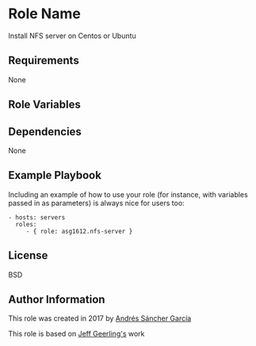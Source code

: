 Role Name
=========

Install NFS server on Centos or Ubuntu

Requirements
------------

None

Role Variables
--------------



Dependencies
------------

None

Example Playbook
----------------

Including an example of how to use your role (for instance, with variables passed in as parameters) is always nice for users too:

    - hosts: servers
      roles:
         - { role: asg1612.nfs-server }

License
-------

BSD

Author Information
------------------

This role was created in 2017 by [Andrés Sáncher García](http://andressaga.es/)

This role is based on [Jeff Geerling's](https://github.com/geerlingguy) work
